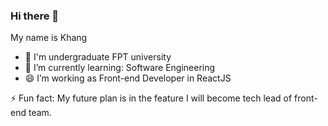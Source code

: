 ### Hi there 👋

My name is Khang
- 🔭 I'm undergraduate FPT university
- 🌱 I’m currently learning: Software Engineering 
- 😄  I’m working as Front-end Developer in ReactJS

⚡ Fun fact: My future plan is in the feature I will become tech lead of front-end team.

<!-- ![Anurag's GitHub stats](https://github-readme-stats.vercel.app/api?username=khangnt0203&show_icons=true&theme=radical)
[![Top Langs](https://github-readme-stats.vercel.app/api/top-langs/?username=khangnt0203&layout=compact)](https://github.com/anuraghazra/github-readme-stats) -->
<!--
**khangnt0203/khangnt0203** is a ✨ _special_ ✨ repository because its `README.md` (this file) appears on your GitHub profile.

Here are some ideas to get you started:

- 🔭 I’m currently working on ...
- 🌱 I’m currently learning ...
- 👯 I’m looking to collaborate on ...
- 🤔 I’m looking for help with ...
- 💬 Ask me about ...
- 📫 How to reach me: ...
- 😄 Pronouns: ...
- ⚡ Fun fact: ...
-->
